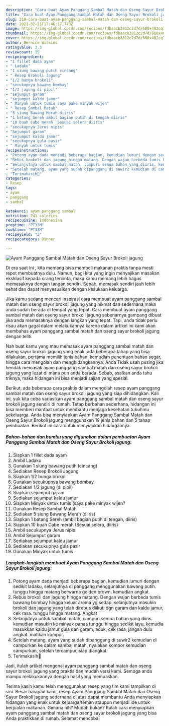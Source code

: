 ```yaml
---
description: "Cara buat Ayam Panggang Sambal Matah dan Oseng Sayur Brokoli jagung Sederhana dan Mudah Dibuat"
title: "Cara buat Ayam Panggang Sambal Matah dan Oseng Sayur Brokoli jagung Sederhana dan Mudah Dibuat"
slug: 210-cara-buat-ayam-panggang-sambal-matah-dan-oseng-sayur-brokoli-jagung-sederhana-dan-mudah-dibuat
date: 2021-02-21T17:46:17.773Z
image: https://img-global.cpcdn.com/recipes/fdbaacb3812c2d7d/680x482cq70/ayam-panggang-sambal-matah-dan-oseng-sayur-brokoli-jagung-foto-resep-utama.jpg
thumbnail: https://img-global.cpcdn.com/recipes/fdbaacb3812c2d7d/680x482cq70/ayam-panggang-sambal-matah-dan-oseng-sayur-brokoli-jagung-foto-resep-utama.jpg
cover: https://img-global.cpcdn.com/recipes/fdbaacb3812c2d7d/680x482cq70/ayam-panggang-sambal-matah-dan-oseng-sayur-brokoli-jagung-foto-resep-utama.jpg
author: Bernice Wilkins
ratingvalue: 3.3
reviewcount: 15
recipeingredient:
- "1 fillet dada ayam"
- " Ladaku"
- "1 siung bawang putih cincang"
- " Resep Brokoli Jagung"
- "1/2 bunga brokoli"
- "secukupnya bawang bombay"
- "1/2 jagung di pipil"
- "sejumput garam"
- "sejumput kaldu jamur"
- " Minyak untuk tumis saya pake minyak wijen"
- " Resep Sambal Matah"
- "5 siung Bawang Merah diiris"
- "1 batang Sereh ambil bagian putih di tengah diiris"
- "10 buah Cabe merah  Sesuai selera diiris"
- "secukupnya Jerus nipis"
- "Sejumput garam"
- "sejumput kaldu jamur"
- "secukupnya gula pasir"
- " Minyak untuk tumis"
recipeinstructions:
- "Potong ayam dada menjadi beberapa bagian, kemudian lumuri dengan sedikit ladaku, selanjutnya di panggang menggunakan bawang putih. tunggu hingga matang berwarna golden brown. kemudian angkat."
- "Rebus brokoli dan jagung hingga matang. Dengan wajan berbeda tumis bawang bombay hingga keluar aroma yg sedap. selanjutnya masukin brokoli dan jagung yang telah direbus diikuti dgn garam dan kaldu jamur, cek rasa. tunggu hingga matang. Angkat"
- "Selanjutnya untuk sambal matah, campuri semua bahan yang diiris. kemudian masukin ke minyak panas tunggu hingga sedikit layu, kemudia masukkan kaldu jamur gula dan garam, aduk, cek rasa, jangan dulu angkat. matikan kompor."
- "Setelah matang, ayam yang sudah dipanggang di suwir2 kemudian di campurkan ke dalam sambal matah, nyalakan kompor kemudian campurkan, setelah tercampur, siap diangkat."
- "Terimakasih🥰"
categories:
- Resep
tags:
- ayam
- panggang
- sambal

katakunci: ayam panggang sambal 
nutrition: 241 calories
recipecuisine: Indonesian
preptime: "PT33M"
cooktime: "PT33M"
recipeyield: "2"
recipecategory: Dinner

---
```



![Ayam Panggang Sambal Matah dan Oseng Sayur Brokoli jagung](https://img-global.cpcdn.com/recipes/fdbaacb3812c2d7d/680x482cq70/ayam-panggang-sambal-matah-dan-oseng-sayur-brokoli-jagung-foto-resep-utama.jpg)

Di era  saat ini , kita memang bisa membeli makanan praktis tanpa mesti repot membuatnya dulu. Namun, bagi kita yang ingin menyajikan masakan eksklusif kepada orang tercinta, maka kamu memang lebih bagus memasaknya dengan tangan sendiri. Sebab, memasak sendiri jauh lebih sehat dan dapat menyesuaikan dengan kesukaan keluarga.

Jika kamu sedang mencari inspirasi cara membuat ayam panggang sambal matah dan oseng sayur brokoli jagung yang nikmat dan sederhana,maka anda sudah berada di tempat yang tepat. Cara membuat ayam panggang sambal matah dan oseng sayur brokoli jagung  sebenarnya gampang dibuat jika anda memasaknya dengan langkah yang tepat. Tapi, anda tidak perlu risau akan gagal dalam melakukannya 
karena dalam artikel ini kami akan membahas ayam panggang sambal matah dan oseng sayur brokoli jagung dengan teliti.  



Nah buat kamu yang mau memasak ayam panggang sambal matah dan oseng sayur brokoli jagung yang enak, ada beberapa tahap yang bisa dilakukan, pertama memilih jenis bahan, kemudian penentuan bahan segar, hingga cara mengolah dan menghidangkannya. Anda Tidak usah pusing jika hendak memasak ayam panggang sambal matah dan oseng sayur brokoli jagung yang lezat di mana pun anda berada. Sebab, asalkan anda  tahu triknya, maka hidangan ini bisa menjadi sajian yang spesial.

Berikut, ada beberapa cara praktis  dalam mengolah resep ayam panggang sambal matah dan oseng sayur brokoli jagung yang siap dihidangkan. Kali ini, yuk kita coba variasikan ayam panggang sambal matah dan oseng sayur brokoli jagung sendiri di rumah. Tetap berbahan sederhana, hidangan ini bisa memberi manfaat untuk membantu menjaga kesehatan tubuhmu sekeluarga. Anda bisa menyiapkan Ayam Panggang Sambal Matah dan Oseng Sayur Brokoli jagung menggunakan 19 jenis bahan dan 5 tahap pembuatan. Berikut ini cara untuk menyiapkan hidangannya.

<!--inarticleads1-->

##### Bahan-bahan dan bumbu yang digunakan dalam pembuatan Ayam Panggang Sambal Matah dan Oseng Sayur Brokoli jagung:

1. Siapkan 1 fillet dada ayam
1. Ambil  Ladaku
1. Gunakan 1 siung bawang putih (cincang)
1. Sediakan  Resep Brokoli Jagung
1. Siapkan 1/2 bunga brokoli
1. Gunakan secukupnya bawang bombay
1. Sediakan 1/2 jagung (di pipil)
1. Siapkan sejumput garam
1. Sediakan sejumput kaldu jamur
1. Siapkan  Minyak untuk tumis (saya pake minyak wijen?
1. Gunakan  Resep Sambal Matah
1. Sediakan 5 siung Bawang Merah (diiris)
1. Siapkan 1 batang Sereh (ambil bagian putih di tengah, diiris)
1. Siapkan 10 buah Cabe merah  (Sesuai selera, diiris)
1. Ambil secukupnya Jerus nipis
1. Ambil Sejumput garam
1. Sediakan sejumput kaldu jamur
1. Sediakan secukupnya gula pasir
1. Gunakan  Minyak untuk tumis




<!--inarticleads2-->

##### Langkah-langkah membuat Ayam Panggang Sambal Matah dan Oseng Sayur Brokoli jagung:

1. Potong ayam dada menjadi beberapa bagian, kemudian lumuri dengan sedikit ladaku, selanjutnya di panggang menggunakan bawang putih. tunggu hingga matang berwarna golden brown. kemudian angkat.
1. Rebus brokoli dan jagung hingga matang. Dengan wajan berbeda tumis bawang bombay hingga keluar aroma yg sedap. selanjutnya masukin brokoli dan jagung yang telah direbus diikuti dgn garam dan kaldu jamur, cek rasa. tunggu hingga matang. Angkat
1. Selanjutnya untuk sambal matah, campuri semua bahan yang diiris. kemudian masukin ke minyak panas tunggu hingga sedikit layu, kemudia masukkan kaldu jamur gula dan garam, aduk, cek rasa, jangan dulu angkat. matikan kompor.
1. Setelah matang, ayam yang sudah dipanggang di suwir2 kemudian di campurkan ke dalam sambal matah, nyalakan kompor kemudian campurkan, setelah tercampur, siap diangkat.
1. Terimakasih🥰




Jadi, itulah artikel mengenai  ayam panggang sambal matah dan oseng sayur brokoli jagung  yang praktis dan mudah versi kami. Semoga anda mampu melakukannya dengan hasil yang memuaskan. 

Terima kasih kamu telah menggunakan resep yang tim kami tampilkan di sini. Besar harapan kami, resep  Ayam Panggang Sambal Matah dan Oseng Sayur Brokoli jagung sederhana di atas dapat membantu Anda menyiapkan hidangan yang enak untuk keluarga/teman ataupun menjadi ide untuk berjualan makanan. Gimana nih? Mudah bukan? Itulah cara menyiapkan ayam panggang sambal matah dan oseng sayur brokoli jagung yang bisa Anda praktikkan di rumah. Selamat mencoba!

